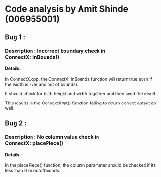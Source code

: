 # Code analysis by Amit Shinde (006955001)

## Bug 1 :
### Description : Incorrect boundary check in ConnectX::inBounds()
#### Details:

In ConnectX.cpp, the ConnectX::inBounds function will return true even if the width is -ve( and out of bounds).

It should check for both height and width together and then send the result.

This results in the ConnectX::at() function failing to return correct output as well.

## Bug 2 :
### Description : No column value check in ConnectX::placePiece()
#### Details :

In the placePiece() function, the column parameter should be checked if its less than 0 or outofbounds.
